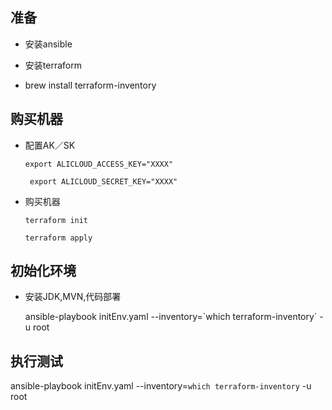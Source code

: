## 准备

- 安装ansible

- 安装terraform
 
- brew install terraform-inventory

## 购买机器
 
 - 配置AK／SK
 
   ` export ALICLOUD_ACCESS_KEY="XXXX"
 `
 
   ` export ALICLOUD_SECRET_KEY="XXXX"`
 - 购买机器
 
   `terraform init`
 
   `terraform apply`
 ## 初始化环境
 - 安装JDK,MVN,代码部署
  
   
   ansible-playbook initEnv.yaml --inventory=\`which terraform-inventory\`  -u root
   

 ## 执行测试
 
   ansible-playbook initEnv.yaml --inventory=`which terraform-inventory`  -u root
 
  

